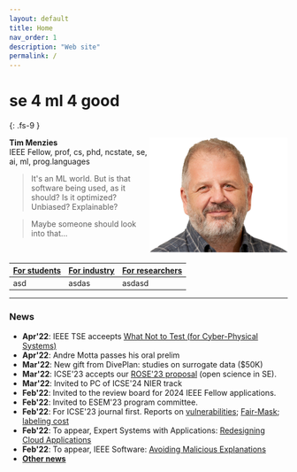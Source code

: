 ```yaml
---
layout: default
title: Home
nav_order: 1
description: "Web site"
permalink: /
---
```


# se 4 ml 4 good
{: .fs-9 }

<img align=right width=250 src="/assets/img/head.png">

<b>Tim Menzies</b><br>IEEE Fellow, prof, cs, phd, ncstate, se, ai, ml, prog.languages

> It's an ML world.  But is that software being  used, as it should? Is it optimized? Unbiased? Explainable? 

> Maybe  someone should look into that...

<br clear=all>

<div class="table-wrapper">
  <table> 
    <thead> 
      <tr> <th><a href="students.md" class="btn btn-primary">For students</a></th> 
      <th> <a href="industry.md" class="btn btn-blue">For industry</a></th> 
      <th> <a href="research.md" class="btn btn-green">For researchers</a></th> 
      </tr> 
    </thead> 
    <tbody> 
      <tr> 
       <td>asd</td> <td>asdas</td> <td>asdasd</td> </tr> 
    </tbody> 
   </table>
</div>

----

<h3>News</h3>
<ul>
   <li id="">    <b>Apr'22</b>: IEEE TSE acceepts <a href="https://arxiv.org/pdf/2112.01598.pdf">What Not to Test (for Cyber-Physical Systems)</a></li>
   <li id="dim"> <b>Apr'22</b>: Andre Motta passes his oral prelim</li>
   <li id="">    <b>Mar'22</b>: New gift from DivePlan: studies on surrogate data ($50K)</li>
	 <li id="dim"> <b>Mar'22</b>: ICSE'23 accepts our <a href="https://conf.researchr.org/track/icse-2023/rose-festival">ROSE'23 proposal</a> (open science in SE).</li>
   <Li id="">    <b>Mar'22</b>: Invited to PC of ICSE'24 NIER track</li>
   <Li id="dim"> <b>Feb'22</b>: Invited to the review board for 2024 IEEE Fellow applications.</li>
   <Li id="">    <b>Feb'22</b>: Invited to ESEM'23 program committee.</li>
   <Li id="dim"> <b>Feb'22</b>: For ICSE'23 journal first. Reports on <a href="https://arxiv.org/pdf/2208.01595.pdf">vulnerabilities</a>; <a href="https://arxiv.org/pdf/2110.01109.pdf">Fair-Mask</a>; <a href="https://arxiv.org/pdf/2201.10592.pdf">labeling cost</a></li>
   <li id="">    <b>Feb'22</b>: To appear, Expert Systems with Applications: <a href="https://arxiv.org/pdf/2109.14569.pdf">Redesigning Cloud Applications</a></li>
   <li id="dim"> <b>Feb'22</b>: To appear, IEEE Software: <a href="https://arxiv.org/pdf/2301.10407.pdf">Avoiding Malicious Explanations</a></li>
   <li id="">    <b><a href="#priornews">Other  news</a></b></li>
</ul>



